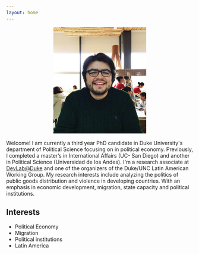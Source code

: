 ```yaml
---
layout: home
---
```


<p align="center">
  <a href="url"><img src= "/assets/images/VillamizarChaparro_NoPort.jpg" width="250" ></a>
</p>

Welcome! I am currently a third year PhD candidate in Duke University's department of Political Science focusing on in political economy. Previously, I completed a master’s in International Affairs (UC- San Diego) and another in Political Science (Universidad de los Andes). I'm a research associate at [DevLab@Duke](https://www.devlabduke.com/) and one of the organizers of the Duke/UNC Latin American Working Group. My research interests include analyzing the politics of public goods distribution and violence in developing countries. With an emphasis in economic development, migration, state capacity and political institutions.

## Interests
- Political Economy
- Migration
- Political institutions
- Latin America

